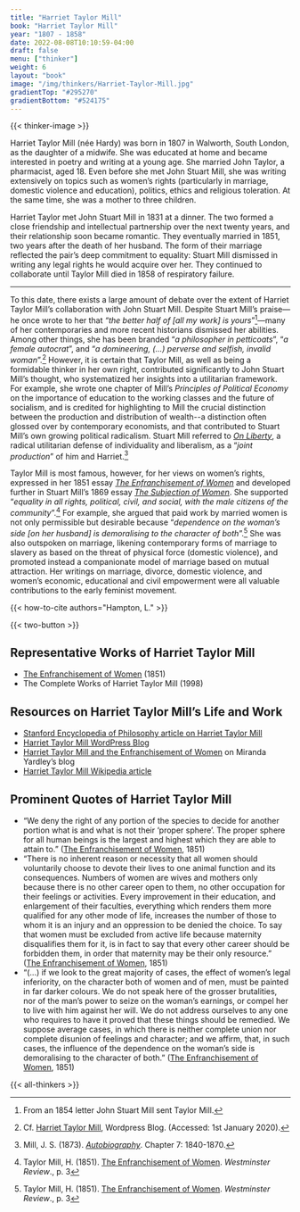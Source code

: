 ```yaml
---
title: "Harriet Taylor Mill"
book: "Harriet Taylor Mill"
year: "1807 - 1858"
date: 2022-08-08T10:10:59-04:00
draft: false
menu: ["thinker"]
weight: 6
layout: "book"
image: "/img/thinkers/Harriet-Taylor-Mill.jpg"
gradientTop: "#295270"
gradientBottom: "#524175"
---
```


{{< thinker-image >}}

Harriet Taylor Mill (née Hardy) was born in 1807 in Walworth, South London, as the daughter of a midwife. She was educated at home and became interested in poetry and writing at a young age. She married John Taylor, a pharmacist, aged 18. Even before she met John Stuart Mill, she was writing extensively on topics such as women’s rights (particularly in marriage, domestic violence and education), politics, ethics and religious toleration. At the same time, she was a mother to three children.

Harriet Taylor met John Stuart Mill in 1831 at a dinner. The two formed a close friendship and intellectual partnership over the next twenty years, and their relationship soon became romantic. They eventually married in 1851, two years after the death of her husband. The form of their marriage reflected the pair’s deep commitment to equality: Stuart Mill dismissed in writing any legal rights he would acquire over her. They continued to collaborate until Taylor Mill died in 1858 of respiratory failure.

---

To this date, there exists a large amount of debate over the extent of Harriet Taylor Mill’s collaboration with John Stuart Mill. Despite Stuart Mill’s praise⁠—he once wrote to her that _“the better half of [all my work] is yours_”[^1]⁠—many of her contemporaries and more recent historians dismissed her abilities. Among other things, she has been branded “_a philosopher in petticoats_”, “_a female autocrat_”, and “_a domineering, (...) perverse and selfish, invalid woman_”.[^2] However, it is certain that Taylor Mill, as well as being a formidable thinker in her own right, contributed significantly to John Stuart Mill’s thought, who systematized her insights into a utilitarian framework. For example, she wrote one chapter of Mill’s _Principles of Political Economy_ on the importance of education to the working classes and the future of socialism, and is credited for highlighting to Mill the crucial distinction between the production and distribution of wealth--a distinction often glossed over by contemporary economists, and that contributed to Stuart Mill’s own growing political radicalism. Stuart Mill referred to _[On Liberty](/books/on-liberty-john-stuart-mill/1)_, a radical utilitarian defense of individuality and liberalism, as a “_joint production_” of him and Harriet.[^3]

Taylor Mill is most famous, however, for her views on women’s rights, expressed in her 1851 essay _[The Enfranchisement of Women](/books/enfranchisement-of-women-harriet-taylor-mill)_ and developed further in Stuart Mill’s 1869 essay _[The Subjection of Women](/books/the-subjection-of-women-john-stuart-mill/1)_. She supported “_equality in all rights, political, civil, and social, with the male citizens of the community_”.[^4] For example, she argued that paid work by married women is not only permissible but desirable because “_dependence on the woman’s side [on her husband] is demoralising to the character of both_”.[^5] She was also outspoken on marriage, likening contemporary forms of marriage to slavery as based on the threat of physical force (domestic violence), and promoted instead a companionate model of marriage based on mutual attraction. Her writings on marriage, divorce, domestic violence, and women’s economic, educational and civil empowerment were all valuable contributions to the early feminist movement.

{{< how-to-cite authors="Hampton, L." >}}

{{< two-button >}}

## Representative Works of Harriet Taylor Mill

- [The Enfranchisement of Women](/books/enfranchisement-of-women-harriet-taylor-mill) (1851)
- The Complete Works of Harriet Taylor Mill (1998)

## Resources on Harriet Taylor Mill’s Life and Work

- [Stanford Encyclopedia of Philosophy article on Harriet Taylor Mill](https://plato.stanford.edu/entries/harriet-mill/)
- [Harriet Taylor Mill WordPress Blog](https://harriettaylormill.com/)
- [Harriet Taylor Mill and the Enfranchisement of Women](https://mirandayardley.com/en/harriet-taylor-mill-and-the-enfranchisement-of-women/) on Miranda Yardley’s blog
- [Harriet Taylor Mill Wikipedia article](https://en.wikipedia.org/wiki/Harriet_Taylor_Mill)

## Prominent Quotes of Harriet Taylor Mill

- “We deny the right of any portion of the species to decide for another portion what is and what is not their ‘proper sphere’. The proper sphere for all human beings is the largest and highest which they are able to attain to.” ([The Enfranchisement of Women](/books/enfranchisement-of-women-harriet-taylor-mill), 1851)
- “There is no inherent reason or necessity that all women should voluntarily choose to devote their lives to one animal function and its consequences. Numbers of women are wives and mothers only because there is no other career open to them, no other occupation for their feelings or activities. Every improvement in their education, and enlargement of their faculties, everything which renders them more qualified for any other mode of life, increases the number of those to whom it is an injury and an oppression to be denied the choice. To say that women must be excluded from active life because maternity disqualifies them for it, is in fact to say that every other career should be forbidden them, in order that maternity may be their only resource.” ([The Enfranchisement of Women](/books/enfranchisement-of-women-harriet-taylor-mill), 1851)
- “(...) if we look to the great majority of cases, the effect of women’s legal inferiority, on the character both of women and of men, must be painted in far darker colours. We do not speak here of the grosser brutalities, nor of the man’s power to seize on the woman’s earnings, or compel her to live with him against her will. We do not address ourselves to any one who requires to have it proved that these things should be remedied. We suppose average cases, in which there is neither complete union nor complete disunion of feelings and character; and we affirm, that, in such cases, the influence of the dependence on the woman’s side is demoralising to the character of both.” ([The Enfranchisement of Women](/books/enfranchisement-of-women-harriet-taylor-mill), 1851)

{{< all-thinkers >}}

[^1]: From an 1854 letter John Stuart Mill sent Taylor Mill.
[^2]: Cf. [Harriet Taylor Mill](https://harriettaylormill.com/), Wordpress Blog. (Accessed: 1st January 2020).
[^3]: Mill, J. S. (1873). _[Autobiography](/books/autobiography-john-stuart-mill/7)_. Chapter 7: 1840-1870.
[^4]: Taylor Mill, H. (1851). [The Enfranchisement of Women](/books/enfranchisement-of-women-harriet-taylor-mill). _Westminster Review_., p. 3
[^5]: Taylor Mill, H. (1851). [The Enfranchisement of Women](/books/enfranchisement-of-women-harriet-taylor-mill). _Westminster Review_., p. 3
